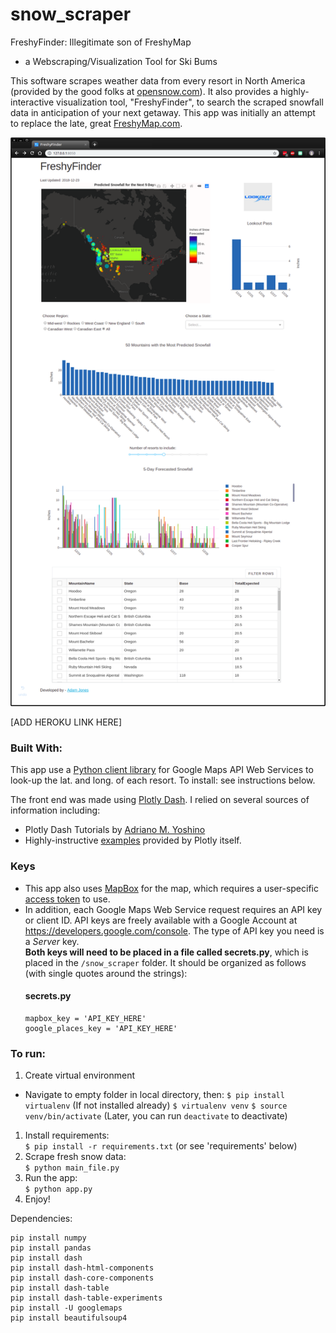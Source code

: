 # snow_scraper
FreshyFinder: Illegitimate son of FreshyMap
- a Webscraping/Visualization Tool for Ski Bums

This software scrapes weather data from every resort in North America (provided by the good folks at [opensnow.com](https://opensnow.com)). It also provides a highly-interactive visualization tool, "FreshyFinder", to search the scraped snowfall data in anticipation of your next getaway. This app was initially an attempt to replace the late, great [FreshyMap.com](https://en.wikipedia.org/wiki/FreshyMap).

![Freshy Finder screenshot](screenshot.png)

[ADD HEROKU LINK HERE]


### Built With:
This app use a [Python client library](https://github.com/googlemaps/google-maps-services-python) for Google Maps API Web Services to look-up the lat. and long. of each resort. To install: see instructions below.

The front end was made using [Plotly Dash](https://dash.plot.ly/). I relied on several sources of information including:
- Plotly Dash Tutorials by [Adriano M. Yoshino](https://github.com/amyoshino)
- Highly-instructive [examples](https://dash.plot.ly/gallery) provided by Plotly itself.

### Keys
- This app also uses [MapBox](https://www.mapbox.com/) for the map, which requires a user-specific [access token](https://www.mapbox.com/help/how-access-tokens-work/) to use. 
- In addition, each Google Maps Web Service request requires an API key or client ID. API keys are freely available with a Google Account at https://developers.google.com/console. The type of API key you need is a *Server* key.  
**Both keys will need to be placed in a file called secrets.py**, which is placed in the `/snow_scraper` folder. It should be organized as follows (with single quotes around the strings):
    #### secrets.py
    ```
    mapbox_key = 'API_KEY_HERE'
    google_places_key = 'API_KEY_HERE'
    ```

### To run:
1. Create virtual environment
- Navigate to empty folder in local directory, then:
`$ pip install virtualenv` (If not installed already)
`$ virtualenv venv`
`$ source venv/bin/activate` (Later, you can run `deactivate` to deactivate)
1. Install requirements:  
`$ pip install -r requirements.txt` (or see 'requirements' below)
1. Scrape fresh snow data:  
`$ python main_file.py`
1. Run the app:  
`$ python app.py`
1. Enjoy!

Dependencies:
```
pip install numpy
pip install pandas
pip install dash
pip install dash-html-components
pip install dash-core-components
pip install dash-table
pip install dash-table-experiments
pip install -U googlemaps
pip install beautifulsoup4
```
